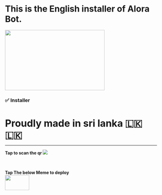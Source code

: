 <h1>This is the English installer of Alora Bot.</h1>

<img src="https://i.ibb.co/xY47y3L/20211210-075024.jpg" height="200" width="330">

<h3>✅ Installer</h3> <br>

<p><font size="6"><b>Proudly made in sri lanka 🇱🇰🇱🇰 </font></p>
<hr>
Tap to scan the qr
<a href="https://replit.com/@xYAZUWA/Alora-Qr"><img src="https://i.ibb.co/Q948jVW/Scan-a-QR-code-on-android.jpg"></a>

<br><br>
Tap The below Meme to deploy
<br><a href="https://heroku.com/deploy?template=https://github.com/xRASHMITH/Alora-Installer-1.0.0.git">
<img src="https://i.ibb.co/fYjc5tW/download.jpg" height="50" width="80">
</a>
